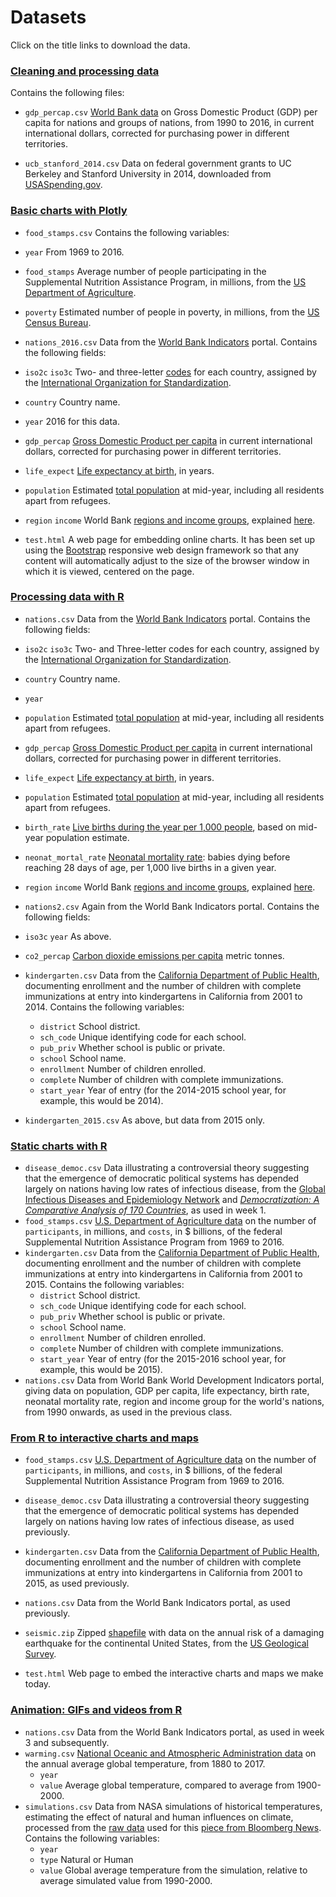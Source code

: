 # Datasets

Click on the title links to download the data.

### [Cleaning and processing data](data/cleaning-data.zip)

Contains the following files:

- `gdp_percap.csv` [World Bank data](https://data.worldbank.org/indicator/NY.GDP.PCAP.PP.CD) on Gross Domestic Product (GDP) per capita for nations and groups of nations, from 1990 to 2016, in current international dollars, corrected for purchasing power in different territories.

- `ucb_stanford_2014.csv` Data on federal government grants to UC Berkeley and Stanford University in 2014, downloaded from [USASpending.gov](https://www.usaspending.gov/Pages/Default.aspx).

### [Basic charts with Plotly](data/basic-charts.zip)

- `food_stamps.csv` Contains the following variables:
 - `year` From 1969 to 2016.
 - `food_stamps` Average number of people participating in the Supplemental Nutrition Assistance Program, in millions, from the [US Department of Agriculture](https://www.fns.usda.gov/pd/supplemental-nutrition-assistance-program-snap).
 - `poverty` Estimated number of people in poverty, in millions, from the [US Census Bureau](https://census.gov/content/dam/Census/library/publications/2017/demo/P60-259.pdf).

- `nations_2016.csv` Data from the [World Bank Indicators](https://data.worldbank.org/indicator/?tab=all) portal. Contains the following fields:
 -  `iso2c` `iso3c` Two- and three-letter [codes](https://www.nationsonline.org/oneworld/country_code_list.htm) for each country, assigned by the [International Organization for Standardization](https://www.iso.org/standard/63545.html).
 - `country` Country name.
 - `year` 2016 for this data.
 - `gdp_percap` [Gross Domestic Product per capita](https://data.worldbank.org/indicator/NY.GDP.PCAP.PP.CD) in current international dollars, corrected for purchasing power in different territories.
 - `life_expect` [Life expectancy at birth](https://data.worldbank.org/indicator/SP.DYN.LE00.IN), in years.
 - `population` Estimated [total population](https://data.worldbank.org/indicator/SP.POP.TOTL) at mid-year, including all residents apart from refugees.
 - `region` `income` World Bank [regions and income groups](http://siteresources.worldbank.org/DATASTATISTICS/Resources/CLASS.XLS), explained [here](https://datahelpdesk.worldbank.org/knowledgebase/articles/906519).

- `test.html` A web page for embedding online charts. It has been set up using the [Bootstrap](https://getbootstrap.com/) responsive web design framework so that any content will automatically adjust to the size of the browser window in which it is viewed, centered on the page.

### [Processing data with R](data/data-processing-r.zip)

- `nations.csv` Data from the [World Bank Indicators](https://data.worldbank.org/indicator/) portal. Contains the following fields:
 -  `iso2c` `iso3c` Two- and Three-letter codes for each country, assigned by the [International Organization for Standardization](https://www.iso.org/standard/63545.html).
 - `country` Country name.
 - `year`
 - `population` Estimated [total population](https://data.worldbank.org/indicator/SP.POP.TOTL) at mid-year, including all residents apart from refugees.
 - `gdp_percap` [Gross Domestic Product per capita](https://data.worldbank.org/indicator/NY.GDP.PCAP.PP.CD) in current international dollars, corrected for purchasing power in different territories.
 - `life_expect` [Life expectancy at birth](https://data.worldbank.org/indicator/SP.DYN.LE00.IN), in years.
 - `population` Estimated [total population](https://data.worldbank.org/indicator/SP.POP.TOTL) at mid-year, including all residents apart from refugees.
 - `birth_rate` [Live births during the year per 1,000 people](https://data.worldbank.org/indicator/SP.DYN.CBRT.IN), based on mid-year population estimate.
 - `neonat_mortal_rate` [Neonatal mortality rate](https://data.worldbank.org/indicator/SH.DYN.NMRT): babies dying before reaching 28 days of age, per 1,000 live births in a given year.
 - `region` `income` World Bank [regions and income groups](https://siteresources.worldbank.org/DATASTATISTICS/Resources/CLASS.XLS), explained [here](https://datahelpdesk.worldbank.org/knowledgebase/articles/906519).

- `nations2.csv` Again from the World Bank Indicators portal. Contains the following fields:
 - `iso3c` `year` As above.
 - `co2_percap` [Carbon dioxide emissions per capita](https://data.worldbank.org/indicator/EN.ATM.CO2E.PC) metric tonnes.

- `kindergarten.csv` Data from the [California Department of Public Health](https://www.shotsforschool.org/k-12/reporting-data/), documenting enrollment and the number of children with complete immunizations at entry into kindergartens in California from 2001 to 2014. Contains the following variables:
  - `district` School district.
  - `sch_code` Unique identifying code for each school.
  - `pub_priv` Whether school is public or private.
  - `school` School name.
  - `enrollment` Number of children enrolled.
  - `complete` Number of children with complete immunizations.
  - `start_year` Year of entry (for the 2014-2015 school year, for example, this would be 2014).

- `kindergarten_2015.csv` As above, but data from 2015 only.

### [Static charts with R](data/static-charts-r.zip)

- `disease_democ.csv` Data illustrating a controversial theory suggesting that the emergence of democratic political systems has depended largely on nations having low rates of infectious disease, from the [Global Infectious Diseases and Epidemiology Network](http://www.gideononline.com/) and *[Democratization: A Comparative Analysis of 170 Countries](https://www.amazon.com/Democratization-Comparative-Analysis-Countries-Routledge/dp/0415318602)*, as used in week 1.
- `food_stamps.csv` [U.S. Department of Agriculture data](https://www.fns.usda.gov/pd/supplemental-nutrition-assistance-program-snap) on the number of `participants`, in millions, and `costs`, in $ billions, of the federal Supplemental Nutrition Assistance Program from 1969 to 2016.
- `kindergarten.csv` Data from the [California Department of Public Health](https://www.shotsforschool.org/k-12/reporting-data/), documenting enrollment and the number of children with complete immunizations at entry into kindergartens in California from 2001 to 2015. Contains the following variables:
  - `district` School district.
  - `sch_code` Unique identifying code for each school.
  - `pub_priv` Whether school is public or private.
  - `school` School name.
  - `enrollment` Number of children enrolled.
  - `complete` Number of children with complete immunizations.
  - `start_year` Year of entry (for the 2015-2016 school year, for example, this would be 2015).
- `nations.csv` Data from World Bank World Development Indicators portal, giving data on population, GDP per capita, life expectancy, birth rate, neonatal mortality rate, region and income group for the world's nations, from 1990 onwards, as used in the previous class.

### [From R to interactive charts and maps](data/interactive-charts-r.zip)

- `food_stamps.csv` [U.S. Department of Agriculture data](https://www.fns.usda.gov/pd/supplemental-nutrition-assistance-program-snap) on the number of `participants`, in millions, and `costs`, in $ billions, of the federal Supplemental Nutrition Assistance Program from 1969 to 2016.

- `disease_democ.csv` Data illustrating a controversial theory suggesting that the emergence of democratic political systems has depended largely on nations having low rates of infectious disease, as used previously.

- `kindergarten.csv` Data from the [California Department of Public Health](https://data.chhs.ca.gov/dataset/school-immunizations-in-kindergarten-by-academic-year), documenting enrollment and the number of children with complete immunizations at entry into kindergartens in California from 2001 to 2015, as used previously.
- `nations.csv` Data from the World Bank Indicators portal, as used previously.
- `seismic.zip` Zipped [shapefile](https://en.wikipedia.org/wiki/Shapefile) with data on the annual risk of a damaging earthquake for the continental United States, from the [US Geological Survey](https://earthquake.usgs.gov/hazards/induced/).

- `test.html` Web page to embed the interactive charts and maps we make today.

### [Animation: GIFs and videos from R](data/animations-r.zip)

- `nations.csv` Data from the World Bank Indicators portal, as used in week 3 and subsequently.
- `warming.csv` [National Oceanic and Atmospheric Administration data](https://www.ncdc.noaa.gov/cag/global/time-series/globe/land_ocean/ytd/12/1880-2017.csv) on the annual average global temperature, from 1880 to 2017.
  - `year`
  - `value` Average global temperature, compared to average from 1900-2000.
- `simulations.csv` Data from NASA simulations of historical temperatures, estimating the effect of natural and human influences on climate, processed from the [raw data](https://www.bloomberg.com/graphics/2015-whats-warming-the-world/data/forcings.csv) used for this [piece from Bloomberg News](https://www.bloomberg.com/graphics/2015-whats-warming-the-world/). Contains the following variables:
  - `year`
  - `type` Natural or Human
  - `value` Global average temperature from the simulation, relative to average simulated value from 1990-2000.







